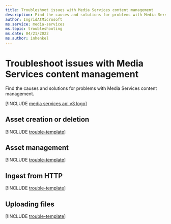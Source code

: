 ```yaml
---
title: Troubleshoot issues with Media Services content management
description: Find the causes and solutions for problems with Media Services content management.
author: IngridAtMicrosoft
ms.service: media-services
ms.topic: troubleshooting
ms.date: 04/21/2022
ms.author: inhenkel
---
```

# Troubleshoot issues with Media Services content management

Find the causes and solutions for problems with Media Services content management.

[!INCLUDE [media services api v3 logo](./includes/v3-hr.md)]

## Asset creation or deletion

[!INCLUDE [trouble-template](includes/trouble-template.md)]

## Asset management

[!INCLUDE [trouble-template](includes/trouble-template.md)]

## Ingest from HTTP

[!INCLUDE [trouble-template](includes/trouble-template.md)]

## Uploading files

[!INCLUDE [trouble-template](includes/trouble-template.md)]
